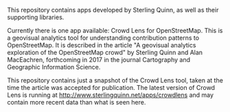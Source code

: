 This repository contains apps developed by Sterling Quinn, as well as their supporting libraries.

Currently there is one app available: Crowd Lens for OpenStreetMap. This is a geovisual analytics tool for understanding contribution patterns to OpenStreetMap. It is described in the article "A geovisual analytics exploration of the OpenStreetMap crowd" by Sterling Quinn and Alan MacEachren, forthcoming in 2017 in the journal Cartography and Geographic Information Science. 

This repository contains just a snapshot of the Crowd Lens tool, taken at the time the article was accepted for publication. The latest version of Crowd Lens is running at http://www.sterlingquinn.net/apps/crowdlens and may contain more recent data than what is seen here.
